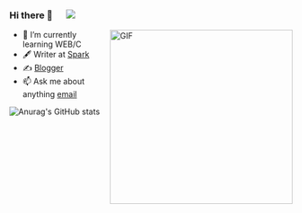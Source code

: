 ### Hi there 👋  &#8195; ![]( https://visitor-badge.glitch.me/badge?page_id=<your_page_id>)
<img align="right" alt="GIF" src="https://github.com/abhisheknaiidu/abhisheknaiidu/blob/master/code.gif?raw=true" width="325" height="310" />


<!--
**SparkCD/SparkCD** is a ✨ _special_ ✨ repository because its `README.md` (this file) appears on your GitHub profile.

Here are some ideas to get you started:
- 🔭 I’m currently working on ...
- 👯 I’m looking to collaborate on ...
- 🤔 I’m looking for help with ...
- 💬 Ask me about ...
- 📫 How to reach me: ...
- 😄 Pronouns: ...
- ⚡ Fun fact: ...

-->


- 🌱 I’m currently learning WEB/C
- 🖋  Writer at [Spark](https://990819.cn)
- ✍️ [Blogger](https://990819.cn)
- 📫 Ask me about anything [email](mailto:19@990819.cn) 


![Anurag's GitHub stats](https://github-readme-stats.vercel.app/api?username=SparkCD&show_icons=true&theme=radical)
